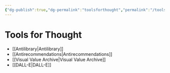 ```yaml
---
{"dg-publish":true,"dg-permalink":"toolsforthought","permalink":"/toolsforthought/","created":"2022-08-06T07:58:04.000-04:00","updated":"2022-09-25T14:09:47.000-04:00"}
---
```


# Tools for Thought

- [[Antilibrary\|Antilibrary]]
- [[Antirecommendations\|Antirecommendations]]
- [[Visual Value Archive\|Visual Value Archive]]
- [[DALL-E\|DALL-E]]